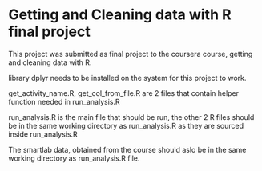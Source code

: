 # Getting and Cleaning data with R final project

This project was submitted as final project to the coursera course, getting and cleaning data with R.

library dplyr needs to be installed on the system for this project to work.

get_activity_name.R, get_col_from_file.R are 2 files that contain helper function needed in run_analysis.R

run_analysis.R is the main file that should be run, the other 2 R files should be in the same working directory as
run_analysis.R as they are sourced inside run_analysis.R

The smartlab data, obtained from the course should aslo be in the same working directory as run_analysis.R file.
